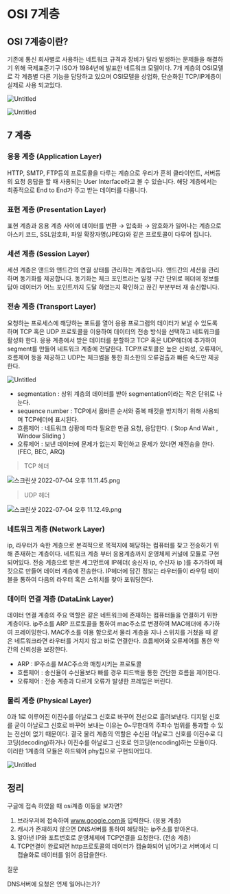 # OSI 7계층

## OSI 7계층이란?

기존에 통신 회사별로 사용하는 네트워크 규격과 장비가 달라 발생하는 문제들을 해결하기 위해 국제표준기구 ISO가 1984년에 발표한 네트워크 모델이다. 7개 계층의 OSI모델로 각 계층별 다른 기능을 담당하고 있으며 OSI모델을 상업화, 단순화된 TCP/IP계층이 실제로 사용 되고있다.

![Untitled](OSI%207%E1%84%80%E1%85%A8%E1%84%8E%E1%85%B3%E1%86%BC%207e19773d2f5e45ce8bd5d11617c20bc3/Untitled.png)

![Untitled](OSI%207%E1%84%80%E1%85%A8%E1%84%8E%E1%85%B3%E1%86%BC%207e19773d2f5e45ce8bd5d11617c20bc3/Untitled%201.png)

## 7 계층

### 응용 계층 (Application Layer)

HTTP, SMTP, FTP등의 프로토콜을 다루는 계층으로 우리가 흔히 클라이언트, 서버등의 요청 응답을 할 때 사용되는 User Interface라고 볼 수 있습니다. 해당 계층에서는 최종적으로 End to End가 주고 받는 데이터를 다룹니다.

### 표현 계층 (Presentation Layer)

표현 계층과 응용 계층 사이에 데이터를 변환 → 압축화 → 암호화가 일어나는 계층으로 아스키 코드,  SSL암호화, 파일 확장자명(JPEG)와 같은 프로토콜이 다루어 집니다.

### 세션 계층 (Session Layer)

세션 계층은 앤드와 앤드간의 연결 상태를 관리하는 계층입니다. 앤드간의 세션을 관리하며 동기화를 제공합니다. 동기화는 체크 포인트라는 일정 구간 단위로 헤더에 정보를 담아 데이터가 어느 포인트까지 도달 하였는지 확인하고 끊긴 부분부터 재 송신합니다.

### 전송 계층 (Transport Layer)

요청하는 프로세스에 해당하는 포트를 열어 응용 프로그램의 데이터가 보낼 수 있도록 하며 TCP 혹은 UDP 프로토콜을 이용하여 데이터의 전송 방식을 선택하고 네트워크를 활성화 한다. 응용 계층에서 받은 데이터를 분할하고  TCP 혹은 UDP헤더에 추가하여 segment를 만들어 네트워크 계층에 전달한다. TCP프로토콜은 높은 신뢰성, 오류제어, 흐름제어 등을 제공하고 UDP는 체크썸을 통한 최소한의 오류검출과 빠른 속도만 제공한다.

![Untitled](OSI%207%E1%84%80%E1%85%A8%E1%84%8E%E1%85%B3%E1%86%BC%207e19773d2f5e45ce8bd5d11617c20bc3/Untitled%202.png)

- segmentation : 상위 계층의 데이터를 받아 segmentation이라는 작은 단위로 나눈다.
- sequence number : TCP에서 옳바른 순서와 중복 패킷을 방지하기 위해 사용되며 TCP헤더에 표시된다.
- 흐름제어 : 네트워크 상황에 따라 필요한 만큼 요청, 응답한다. ( Stop And Wait , Window Sliding )
- 오류제어 : 보낸 데이터에 문제가 없는지 확인하고 문제가 있다면 재전송을 한다. (FEC, BEC, ARQ)

> TCP 헤더
> 

![스크린샷 2022-07-04 오후 11.11.45.png](OSI%207%E1%84%80%E1%85%A8%E1%84%8E%E1%85%B3%E1%86%BC%207e19773d2f5e45ce8bd5d11617c20bc3/%E1%84%89%E1%85%B3%E1%84%8F%E1%85%B3%E1%84%85%E1%85%B5%E1%86%AB%E1%84%89%E1%85%A3%E1%86%BA_2022-07-04_%E1%84%8B%E1%85%A9%E1%84%92%E1%85%AE_11.11.45.png)

> UDP 헤더
> 

![스크린샷 2022-07-04 오후 11.12.49.png](OSI%207%E1%84%80%E1%85%A8%E1%84%8E%E1%85%B3%E1%86%BC%207e19773d2f5e45ce8bd5d11617c20bc3/%E1%84%89%E1%85%B3%E1%84%8F%E1%85%B3%E1%84%85%E1%85%B5%E1%86%AB%E1%84%89%E1%85%A3%E1%86%BA_2022-07-04_%E1%84%8B%E1%85%A9%E1%84%92%E1%85%AE_11.12.49.png)

### 네트워크 계층 (Network Layer)

ip, 라우터가 속한 계층으로 본격적으로 목적지에 해당하는 컴퓨터를 찾고 전송하기 위해 존재하는 계층이다. 네트워크 계층 부터 응용계층까지 운영체제 커널에 모듈로 구현되어있다. 전송 계층으로 받은 세그먼트에 IP헤더( 송신자 ip, 수신자 ip )를 추가하여 패킷으로 만들어 데이터 계층에 전송한다. IP헤더에 담긴 정보는 라우터들이 라우팅 테이블을 통하여 다음의 라우터 혹은 스위치를 찾아 포워딩한다.

### 데이터 연결 계층 (DataLink Layer)

데이터 연결 계층의 주요 역할은 같은 네트워크에 존재하는 컴퓨터들을 연결하기 위한 계층이다. ip주소를 ARP 프로토콜을 통하여 mac주소로 변경하여 MAC헤더에 추가하여 프레이밍한다. MAC주소를 이용 함으로서 물리 계층을 지나 스위치를 거쳤을 때 같은 네트워크라면 라우터를 거치지 않고 바로 연결한다.  흐름제어와 오류제어를 통한 약간의 신뢰성을 보장한다. 

- ARP : IP주소를 MAC주소와 매칭시키는 프로토콜
- 흐름제어 : 송신율이 수신율보다 빠를 경우 피드백을 통한 간단한 흐름을 제어한다.
- 오류제어 : 전송 계층과 다르게 오류가 발생한 프레임은 버린다.

### 물리 계층 (Physical Layer)

0과 1로 이루어진 이진수를 아날로그 신호로 바꾸어 전선으로 흘려보낸다. 디지털 신호를 굳이 아날로그 신호로 바꾸어 보내는 이유는 0~무한대의 주파수 범위를 통과할 수 있는 전선이 없기 때문이다. 결국 물리 계층의 역할은 수신된 아날로그 신호를 이진수로 디코딩(decoding)하거나 이진수를 아날로그 신호로 인코딩(encoding)하는 모듈이다. 이러한 1계층의 모듈은 하드웨어 phy칩으로 구현되어있다.

![Untitled](OSI%207%E1%84%80%E1%85%A8%E1%84%8E%E1%85%B3%E1%86%BC%207e19773d2f5e45ce8bd5d11617c20bc3/Untitled%203.png)

## 정리

구글에 접속 하였을 때 osi계층 이동을 보자면?

1. 브라우저에 접속하여 www.google.com을 입력한다.  (응용 계층)
2. 캐시가 존재하지 않으면 DNS서버를 통하여 해당하는 ip주소를 받아온다.
3. 알아낸 IP와 포트번호로 운영체제에 TCP연결을 요청한다. (전송 계층)
4. TCP연결이 완료되면 http프로토콜의 데이터가 캡슐화되어 넘어가고 서버에서 디캡슐화로 데이터를 읽어 응답을한다.

질문

DNS서버에 요청은 언제 일어나는가?